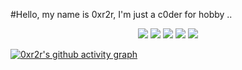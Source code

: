
<!---

--->

#Hello, my name is 0xr2r, I'm just a c0der for hobby .. 




<div align="center">

  <img src = "https://img.shields.io/badge/shell_script-000000.svg?style=for-the-badge&logo=gnu-bash&logoColor=green1" >
  <img src = "https://img.shields.io/badge/python-000000?style=for-the-badge&logo=python&logoColor=ffff00" >
  <img src = "https://img.shields.io/badge/c++-000000.svg?style=for-the-badge&logo=c%2B%2B&logoColor=blue" >
  <img src = "https://img.shields.io/badge/go-000000.svg?style=for-the-badge&logo=go&logoColor=blue" >
  <img src = "https://img.shields.io/badge/markdown-000000.svg?style=for-the-badge&logo=markdown&logoColor=white" >

</div>


[![0xr2r's github activity graph](https://activity-graph.herokuapp.com/graph?username=kenkit)](https://github.com/0xr2r)



<p align = "center">
  

</p>

<div align="center">
  

</div>
